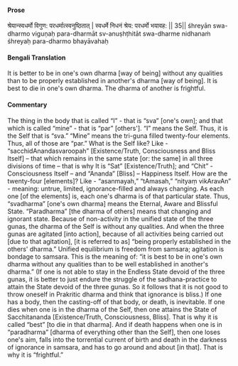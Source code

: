 #### Prose 

श्रेयान्स्वधर्मो विगुण: परधर्मात्स्वनुष्ठितात् |
स्वधर्मे निधनं श्रेय: परधर्मो भयावह: || 35||
śhreyān swa-dharmo viguṇaḥ para-dharmāt sv-anuṣhṭhitāt
swa-dharme nidhanaṁ śhreyaḥ para-dharmo bhayāvahaḥ

 #### Bengali Translation 

It is better to be in one's own dharma [way of being] without any qualities than to be properly established in another's dharma [way of being]. It is best to die in one's own dharma. The dharma of another is frightful.

 #### Commentary 

The thing in the body that is called “I” - that is “sva” [one's own]; and that which is called “mine”  - that is “par” [others']. “I” means the Self. Thus, it is the Self that is “sva.” “Mine” means the tri-guna filled twenty-four elements. Thus, all of those are “par.” What is the Self like? Like - “sacchidAnandasvaroopah” [Existence/Truth, Consciousness and Bliss Itself] – that which remains in the same state [or: the same] in all three divisions of time – that is why It is “Sat” [Existence/Truth]; and “Chit” - Consciousness Itself – and “Ananda” [Bliss] – Happiness Itself. How are the twenty-four [elements]? Like - “asanmayah,” “tAmasah,” “nityaṃ vikAravAn” - meaning: untrue, limited, ignorance-filled and always changing. As each one [of the elements] is, each one's dharma is of that particular state. Thus, “svadharma” [one's own dharma] means the Eternal, Aware and Blissful State. “Paradharma” [the dharma of others] means that changing and ignorant state. Because of non-activity in the unified state of the three gunas, the dharma of the Self is without any qualities. And when the three gunas are agitated [into action], because of all activities being carried out [due to that agitation], [it is referred to as] “being properly established in the others' dharma.” Unified equilibrium is freedom from samsara; agitation is bondage to samsara. This is the meaning of: “it is best to be in one's own dharma without any qualities than to be well established in another's dharma.” (If one is not able to stay in the Endless State devoid of the three gunas, it is better to just endure the struggle of the sadhana-practice to attain the State devoid of the three gunas. So it follows that it is not good to throw oneself in Prakritic dharma and think that ignorance is bliss.) If one has a body, then the casting-off of that body, or death, is inevitable. If one dies when one is in the dharma of the Self, then one attains the State of Sacchitananda [Existence/Truth, Consciousness, Bliss]. That is why it is called “best” [to die in that dharma]. And if death happens when one is in “paradharma” [dharma of everything other than the Self], then one loses one's aim, falls into the torrential current of birth and death in the darkness of ignorance in samsara, and has to go around and about [in that]. That is why it is “frightful.”